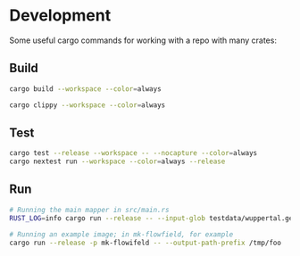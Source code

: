 # Development

Some useful cargo commands for working with a repo with many crates:

## Build

```bash
cargo build --workspace --color=always

cargo clippy --workspace --color=always
```

## Test

```bash
cargo test --release --workspace -- --nocapture --color=always
cargo nextest run --workspace --color=always --release
```

## Run

```bash
# Running the main mapper in src/main.rs
RUST_LOG=info cargo run --release -- --input-glob testdata/wuppertal.geojson --output-directory "/tmp/" --width 1024 --height 1024

# Running an example image; in mk-flowfield, for example
cargo run --release -p mk-flowifeld -- --output-path-prefix /tmp/foo
```